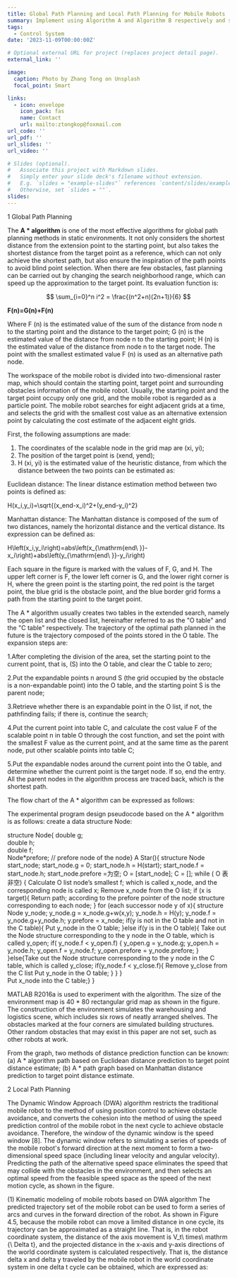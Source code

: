 ```yaml
---
title: Global Path Planning and Local Path Planning for Mobile Robots
summary: Implement using Algorithm A and Algorithm B respectively and simulate using MATLAB
tags:
  - Control System
date: '2023-11-09T00:00:00Z'

# Optional external URL for project (replaces project detail page).
external_link: ''

image:
  caption: Photo by Zhang Tong on Unsplash
  focal_point: Smart

links:
  - icon: envelope
    icon_pack: fas
    name: Contact
    url: mailto:ztongkop@foxmail.com
url_code: ''
url_pdf: ''
url_slides: ''
url_video: ''

# Slides (optional).
#   Associate this project with Markdown slides.
#   Simply enter your slide deck's filename without extension.
#   E.g. `slides = "example-slides"` references `content/slides/example-slides.md`.
#   Otherwise, set `slides = ""`.
slides: 
---
```

1 Global Path Planning

The **A * algorithm** is one of the most effective algorithms for global path planning methods in static environments. It not only considers the shortest distance from the extension point to the starting point, but also takes the shortest distance from the target point as a reference, which can not only achieve the shortest path, but also ensure the inspiration of the path points to avoid blind point selection. When there are few obstacles, fast planning can be carried out by changing the search neighborhood range, which can speed up the approximation to the target point. Its evaluation function is:


$$
\sum_{i=0}^n i^2 = \frac{(n^2+n)(2n+1)}{6}
$$


**F(n)=G(n)+F(n)**

Where F (n) is the estimated value of the sum of the distance from node n to the starting point and the distance to the target point; G (n) is the estimated value of the distance from node n to the starting point; H (n) is the estimated value of the distance from node n to the target node. The point with the smallest estimated value F (n) is used as an alternative path node.

The workspace of the mobile robot is divided into two-dimensional raster map, which should contain the starting point, target point and surrounding obstacles information of the mobile robot. Usually, the starting point and the target point occupy only one grid, and the mobile robot is regarded as a particle point. The mobile robot searches for eight adjacent grids at a time, and selects the grid with the smallest cost value as an alternative extension point by calculating the cost estimate of the adjacent eight grids.

First, the following assumptions are made: 

1. The coordinates of the scalable node in the grid map are (xi, yi); 
2. The position of the target point is (xend, yend); 
3. H (xi, yi) is the estimated value of the heuristic distance, from which the distance between the two points can be estimated as:	

Euclidean distance: The linear distance estimation method between two points is defined as:

H(x_i,y_i)=\sqrt{(x_end-x_i)^2+(y_end-y_i)^2}

Manhattan distance: The Manhattan distance is composed of the sum of two distances, namely the horizontal distance and the vertical distance. Its expression can be defined as:

H\left(x_i,y_i\right)=abs\left(x_{\mathrm{end\ }}-x_i\right)+abs\left(y_{\mathrm{end\ }}-y_i\right)

Each square in the figure is marked with the values of F, G, and H. The upper left corner is F, the lower left corner is G, and the lower right corner is H, where the green point is the starting point, the red point is the target point, the blue grid is the obstacle point, and the blue border grid forms a path from the starting point to the target point.

The A * algorithm usually creates two tables in the extended search, namely the open list and the closed list, hereinafter referred to as the "O table" and the "C table" respectively. The trajectory of the optimal path planned in the future is the trajectory composed of the points stored in the O table. The expansion steps are:

1.After completing the division of the area, set the starting point to the current point, that is, (S) into the O table, and clear the C table to zero;

2.Put the expandable points n around S (the grid occupied by the obstacle is a non-expandable point) into the O table, and the starting point S is the parent node;

3.Retrieve whether there is an expandable point in the O list, if not, the pathfinding fails; if there is, continue the search;

4.Put the current point into table C, and calculate the cost value F of the scalable point n in table O through the cost function, and set the point with the smallest F value as the current point, and at the same time as the parent node, put other scalable points into table C;

5.Put the expandable nodes around the current point into the O table, and determine whether the current point is the target node. If so, end the entry.
All the parent nodes in the algorithm process are traced back, which is the shortest path.

The flow chart of the A * algorithm can be expressed as follows:


The experimental program design pseudocode based on the A * algorithm is as follows:
create a data structure Node:

structure Node{
   double g;    
   double h;   
   double f;    
   Node*prefore; // prefore node of the node}
A Star(){
   structure Node start_node;
   start_node.g = 0;
   start_node.h = H(start);
   start_node.f = start_node.h;
   start_node.prefore =为空;
   O = [start_node]; C = [];
   while ( O 表非空) {
      Calculate O list node’s smallest f;
      which is called x_node, and the corresponding node is called x;
      Remove x_node from the O list;
      if (x is target){
          Return path;
     according to the prefore pointer of the node structure corresponding to each node; }
      for (each successor node y of x){
          structure  Node  y_node;
          y_node.g = x_node.g+w(x,y);
          y_node.h = H(y);
          y_node.f = y_node.g+y_node.h;
          y.prefore = x_node;
          if(y is not in the O table and not in the C table){
             Put y_node in the O table;
          }else if(y is in the O table){
             Take out the Node structure corresponding to the y node in the O table,
             which is called y_open;
             if( y_node.f < y_open.f) {
                y_open.g = y_node.g;
                y_open.h = y_node.h;
                y_open.f = y_node.f;
                y_open.prefore = y_node.prefore;
             }
          }else{Take out the Node structure corresponding to the y node in the C table,
             which is called y_close;
             if(y_node.f < y_close.f){ 
                Remove y_close from the C list
                Put y_node in the O table; }
        }
      }  
      Put x_node into the C table;}  }  

MATLAB R2016a is used to experiment with the algorithm. The size of the environment map is 40 * 80 rectangular grid map as shown in the figure. The construction of the environment simulates the warehousing and logistics scene, which includes six rows of neatly arranged shelves. The obstacles marked at the four corners are simulated building structures. Other random obstacles that may exist in this paper are not set, such as other robots at work.


From the graph, two methods of distance prediction function can be known: (a) A * algorithm path based on Euclidean distance prediction to target point distance estimate; (b) A * path graph based on Manhattan distance prediction to target point distance estimate.

 2 Local Path Planning

The Dynamic Window Approach (DWA) algorithm restricts the traditional mobile robot to the method of using position control to achieve obstacle avoidance, and converts the cohesion into the method of using the speed prediction control of the mobile robot in the next cycle to achieve obstacle avoidance. Therefore, the window of the dynamic window is the speed window [8]. The dynamic window refers to simulating a series of speeds of the mobile robot's forward direction at the next moment to form a two-dimensional speed space (including linear velocity and angular velocity). Predicting the path of the alternative speed space eliminates the speed that may collide with the obstacles in the environment, and then selects an optimal speed from the feasible speed space as the speed of the next motion cycle, as shown in the figure.

(1) Kinematic modeling of mobile robots based on DWA algorithm
The predicted trajectory set of the mobile robot can be used to form a series of arcs and curves in the forward direction of the robot. As shown in Figure 4.5, because the mobile robot can move a limited distance in one cycle, its trajectory can be approximated as a straight line. That is, in the robot coordinate system, the distance of the axis movement is V_t\ times\ mathrm {\ Delta t}, and the projected distance in the x-axis and y-axis directions of the world coordinate system is calculated respectively. That is, the distance delta x and delta y traveled by the mobile robot in the world coordinate system in one delta t cycle can be obtained, which are expressed as:


